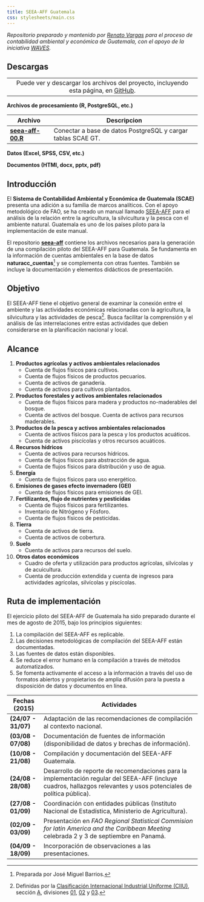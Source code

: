```yaml
---
title: SEEA-AFF Guatemala 
css: stylesheets/main.css
---
```


<!-- 
Compilar con Pandoc:
pandoc -f markdown -t html5 -s index.md --toc -N -o index.html 
-->

_Repositorio preparado y mantenido por [Renato Vargas](https://gt.linkedin.com/in/revargas) para el proceso de contabilidad ambiental y económica de Guatemala, con el apoyo de la iniciativa [WAVES](http://www.wavespartnership.org)._

## Descargas

||
|:---:|
| Puede ver y descargar los archivos  del proyecto, incluyendo esta página, en [GitHub](https://github.com/renatovargas/seea-aff).|    

**Archivos de procesamiento (R, PostgreSQL, etc.)**

| Archivo | Descripcion|
|---|---|
| [**seea-aff-00.R**](https://github.com/renatovargas/seea-aff/blob/master/scripts/seea-aff-00.R) | Conectar a base de datos PostgreSQL y cargar tablas SCAE GT. |

**Datos (Excel, SPSS, CSV, etc.)**

**Documentos (HTMl, docx, pptx, pdf)**

## Introducción

El **Sistema de Contabilidad Ambiental y Económica de Guatemala (SCAE)** presenta una adición a su familia de marcos analíticos. Con el apoyo metodológico de FAO, se ha creado un manual llamado [SEEA-AFF](http://unstats.un.org/unsd/envaccounting/aff/chapterList.asp) para el análisis de la relación entre la agricultura, la silvicultura y la pesca con el ambiente natural. Guatemala es uno de los países piloto para la implementación de este manual.

El repositorio [**seea-aff**](https://github.com/renatovargas/seea-aff) contiene los archivos necesarios para la generación de una compilación piloto del SEEA-AFF para Guatemala. Se fundamenta en la información de cuentas ambientales en la base de datos **naturacc_cuentas**[^1] y se complementa con otras fuentes. También se incluye la documentación y elementos didácticos de presentación.

[^1]: Preparada por José Miguel Barrios.

## Objetivo

El SEEA-AFF tiene el objetivo general de examinar la conexión entre el ambiente y las actividades económicas relacionadas con la agricultura, la silvicultura y las actividades de pesca[^2]. Busca facilitar la comprensión y el análisis de las interrelaciones entre estas actividades que deben considerarse en la planificación nacional y local. 

[^2]: Definidas por la [Clasificación Internacional Industrial Uniforme (CIIU)](http://unstats.un.org/unsd/cr/registry/default.asp?Lg=3), sección [A](http://unstats.un.org/unsd/cr/registry/regcs.asp?Cl=27&Lg=1&Co=A), divisiones [01](http://unstats.un.org/unsd/cr/registry/regcs.asp?Cl=27&Lg=1&Co=01), [02](http://unstats.un.org/unsd/cr/registry/regcs.asp?Cl=27&Lg=1&Co=02) y [03](http://unstats.un.org/unsd/cr/registry/regcs.asp?Cl=27&Lg=1&Co=03).

## Alcance

1. **Productos agrícolas y activos ambientales relacionados**
    * Cuenta de flujos físicos para cultivos. 
    * Cuenta de flujos físicos de productos pecuarios. 
    * Cuenta de activos de ganadería. 
    * Cuenta de activos para cultivos plantados.  
2. **Productos forestales y activos ambientales relacionados**   
    * Cuenta de flujos físicos para madera y productos no-maderables del bosque. 
    * Cuenta de activos del bosque.   Cuenta de activos para recursos maderables.
3. **Productos de la pesca y activos ambientales relacionados**   
    * Cuenta de activos físicos para la pesca y los productos acuáticos.   
    * Cuenta de activos piscícolas y otros recursos acuáticos.  
4. **Recursos hídricos**
    * Cuenta de activos para recursos hídricos.  
    * Cuenta de flujos físicos para abstracción de agua.  
    * Cuenta de flujos físicos para distribución y uso de agua.  
5. **Energía**   
    * Cuenta de flujos físicos para uso energético.
6. **Emisiones de gases efecto invernadero (GEI)** 
    * Cuenta de flujos físicos para emisiones de GEI.
7. **Fertilizantes, flujo de nutrientes y pesticidas**
    * Cuenta de flujos físicos para fertilizantes.  
    * Inventario de Nitrógeno y Fósforo. 
    * Cuenta de flujos físicos de pesticidas. 
8. **Tierra**   
    * Cuenta de activos de tierra.
    * Cuenta de activos de cobertura.  
9. **Suelo**   
    * Cuenta de activos para recursos del suelo.
10. **Otros datos económicos**   
    * Cuadro de oferta y utilización para productos agrícolas, silvícolas y de acuicultura. 
    * Cuenta de producción extendida y cuenta de ingresos para actividades agrícolas, silvícolas y piscícolas. 

## Ruta de implementación

El ejercicio piloto del SEEA-AFF de Guatemala ha sido preparado durante el mes de agosto de 2015, bajo los principios siguientes:

1. La compilación del SEEA-AFF es replicable.
2. Las decisiones metodológicas de compilación del SEEA-AFF están documentadas.
3. Las fuentes de datos están disponibles.
4. Se reduce el error humano en la compilación a través de métodos automatizados.
5. Se fomenta activamente el acceso a la información a través del uso de formatos abiertos y propietarios de amplia difusión para la puesta a disposición de datos y documentos en línea.

|Fechas (2015)|Actividades|
|---|---|
| **(24/07 - 31/07)** | Adaptación de las recomendaciones de compilación al contexto nacional.|
| **(03/08 - 07/08)** | Documentación de fuentes de información (disponibilidad de datos y brechas de información). |
| **(10/08 - 21/08)** | Compilación y documentación del SEEA-AFF Guatemala. |
|**(24/08 - 28/08)**| Desarrollo de reporte de recomendaciones para la implementación regular del SEEA-AFF (incluye cuadros, hallazgos relevantes y usos potenciales de política pública). |
| **(27/08 - 01/09)** | Coordinación con entidades públicas (Instituto Nacional de Estadística, Ministerio de Agricultura). |
| **(02/09 - 03/09)** | Presentación en _FAO Regional Statistical Commision for latin America and the Caribbean Meeting_ celebrada 2 y 3 de septiembre en Panamá. |
| **(04/09 - 18/09)** | Incorporación de observaciones a las presentaciones. |

